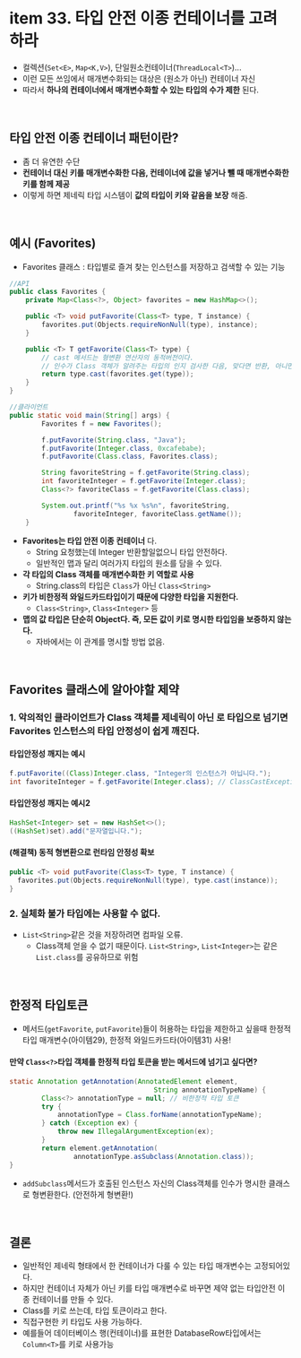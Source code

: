 # item 33. 타입 안전 이종 컨테이너를 고려하라
- 컬렉션(`Set<E>`, `Map<K,V>`), 단일원소컨테이너(`ThreadLocal<T>`)...
- 이런 모든 쓰임에서 매개변수화되는 대상은 (원소가 아닌) 컨테이너 자신
- 따라서 __하나의 컨테이너에서 매개변수화할 수 있는 타입의 수가 제한__ 된다.

<br/>

## 타입 안전 이종 컨테이너 패턴이란?
- 좀 더 유연한 수단
- __컨테이너 대신 키를 매개변수화한 다음, 컨테이너에 값을 넣거나 뺄 때 매개변수화한 키를 함께 제공__
- 이렇게 하면 제네릭 타입 시스템이 __값의 타입이 키와 같음을 보장__ 해줌.

<br/>

## 예시 (Favorites)
- Favorites 클래스 : 타입별로 즐겨 찾는 인스턴스를 저장하고 검색할 수 있는 기능
```java
//API
public class Favorites {    
    private Map<Class<?>, Object> favorites = new HashMap<>();

    public <T> void putFavorite(Class<T> type, T instance) {
        favorites.put(Objects.requireNonNull(type), instance);
    }

    public <T> T getFavorite(Class<T> type) {
        // cast 메서드는 형변환 연산자의 동적버전이다.
        // 인수가 Class 객체가 알려주는 타입의 인지 검사한 다음, 맞다면 반환, 아니면 ClassCastException
        return type.cast(favorites.get(type));
    }
}
```
```java
//클라이언트
public static void main(String[] args) {
        Favorites f = new Favorites();

        f.putFavorite(String.class, "Java");
        f.putFavorite(Integer.class, 0xcafebabe);
        f.putFavorite(Class.class, Favorites.class);

        String favoriteString = f.getFavorite(String.class);
        int favoriteInteger = f.getFavorite(Integer.class);
        Class<?> favoriteClass = f.getFavorite(Class.class);

        System.out.printf("%s %x %s%n", favoriteString,
                favoriteInteger, favoriteClass.getName());
    }
```
- __Favorites는 타입 안전 이종 컨테이너__ 다.
  - String 요청했는데 Integer 반환할일없으니 타입 안전하다.
  - 일반적인 맵과 달리 여러가지 타입의 원소를 담을 수 있다.
- __각 타입의 Class 객체를 매개변수화한 키 역할로 사용__
  - String.class의 타입은 `Class`가 아닌 `Class<String>`
- __키가 비한정적 와일드카드타입이기 때문에 다양한 타입을 지원한다.__
  - `Class<String>`, `Class<Integer>` 등
- __맵의 값 타입은 단순히 Object다. 즉, 모든 값이 키로 명시한 타입임을 보증하지 않는다.__
  - 자바에서는 이 관계를 명시할 방법 없음.

<br/>

## Favorites 클래스에 알아야할 제약
### 1. 악의적인 클라이언트가 Class 객체를 제네릭이 아닌 로 타입으로 넘기면 Favorites 인스턴스의 타입 안정성이 쉽게 깨진다.
#### 타입안정성 깨지는 예시
```java
f.putFavorite((Class)Integer.class, "Integer의 인스턴스가 아닙니다.");
int favoriteInteger = f.getFavorite(Integer.class); // ClassCastException 발생
```
#### 타입안정성 깨지는 예시2
```java
HashSet<Integer> set = new HashSet<>();
((HashSet)set).add("문자열입니다.");
```
#### (해결책) 동적 형변환으로 런타임 안정성 확보
```java
public <T> void putFavorite(Class<T> type, T instance) {
  favorites.put(Objects.requireNonNull(type), type.cast(instance));
}
```
### 2. 실체화 불가 타입에는 사용할 수 없다.
- `List<String>`같은 것을 저장하려면 컴파일 오류.
  - Class객체 얻을 수 없기 때문이다. `List<String>`, `List<Integer>`는 같은 `List.class`를 공유하므로 위험


<br/>

## 한정적 타입토큰
- 메서드(`getFavorite`, `putFavorite`)들이 허용하는 타입을 제한하고 싶을때 한정적 타입 매개변수(아이템29), 한정적 와일드카드타(아이템31) 사용!

#### 만약 `Class<?>`타입 객체를 한정적 타입 토큰을 받는 메서드에 넘기고 싶다면?
```java
static Annotation getAnnotation(AnnotatedElement element,
                                    String annotationTypeName) {
        Class<?> annotationType = null; // 비한정적 타입 토큰
        try {
            annotationType = Class.forName(annotationTypeName);
        } catch (Exception ex) {
            throw new IllegalArgumentException(ex);
        }
        return element.getAnnotation(
                annotationType.asSubclass(Annotation.class));
}
```
- `addSubclass`메서드가 호출된 인스턴스 자신의 Class객체를 인수가 명시한 클래스로 형변환한다. (안전하게 형변환!)


<br/>

## 결론
- 일반적인 제네릭 형태에서 한 컨테이너가 다룰 수 있는 타입 매개변수는 고정되어있다.
- 하지만 컨테이너 자체가 아닌 키를 타입 매개변수로 바꾸면 제약 없는 타입안전 이종 컨테이너를 만들 수 있다.
- Class를 키로 쓰는데, 타입 토큰이라고 한다.
- 직접구현한 키 타입도 사용 가능하다.
- 예를들어 데이터베이스 행(컨테이너)를 표현한 DatabaseRow타입에서는 `Column<T>`를 키로 사용가능

